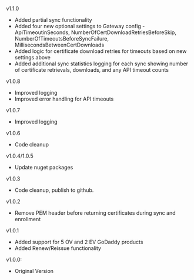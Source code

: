 v1.1.0
- Added partial sync functionality
- Added four new optional settings to Gateway config - ApiTimeoutinSeconds, NumberOfCertDownloadRetriesBeforeSkip, NumberOfTimeoutsBeforeSyncFailure, MillisecondsBetweenCertDownloads
- Added logic for certificate download retries for timeouts based on new settings above
- Added additional sync statistics logging for each sync showing number of certificate retrievals, downloads, and any API timeout counts

v1.0.8
- Improved logging
- Improved error handling for API timeouts

v1.0.7
- Improved logging

v1.0.6  
- Code cleanup

v1.0.4/1.0.5  
- Update nuget packages

v1.0.3  
- Code cleanup, publish to github. 

v1.0.2  
- Remove PEM header before returning certificates during sync and enrollment  

v1.0.1  
- Added support for 5 OV and 2 EV GoDaddy products  
- Added Renew/Reissue functionality  

v1.0.0:  
- Original Version  


 
  


